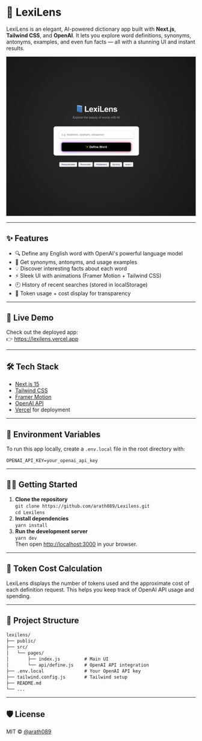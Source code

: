 <h1>📘 LexiLens</h1>
<p>
  LexiLens is an elegant, AI-powered dictionary app built with <strong>Next.js</strong>, <strong>Tailwind CSS</strong>, and <strong>OpenAI</strong>.
  It lets you explore word definitions, synonyms, antonyms, examples, and even fun facts — all with a stunning UI and instant results.
</p>

<img src="./public/lexilens-preview.png" alt="LexiLens Screenshot" />

<hr />

<h2>✨ Features</h2>
<ul>
  <li>🔍 Define any English word with OpenAI's powerful language model</li>
  <li>🧠 Get synonyms, antonyms, and usage examples</li>
  <li>💡 Discover interesting facts about each word</li>
  <li>⚡ Sleek UI with animations (Framer Motion + Tailwind CSS)</li>
  <li>🕘 History of recent searches (stored in localStorage)</li>
  <li>💬 Token usage + cost display for transparency</li>
</ul>

<hr />

<h2>🚀 Live Demo</h2>
<p>
  Check out the deployed app:<br />
  👉 <a href="https://lexilens.vercel.app" target="_blank">https://lexilens.vercel.app</a>
</p>

<hr />

<h2>🛠 Tech Stack</h2>
<ul>
  <li><a href="https://nextjs.org/" target="_blank">Next.js 15</a></li>
  <li><a href="https://tailwindcss.com/" target="_blank">Tailwind CSS</a></li>
  <li><a href="https://www.framer.com/motion/" target="_blank">Framer Motion</a></li>
  <li><a href="https://platform.openai.com/" target="_blank">OpenAI API</a></li>
  <li><a href="https://vercel.com/" target="_blank">Vercel</a> for deployment</li>
</ul>

<hr />

<h2>🔐 Environment Variables</h2>
<p>
  To run this app locally, create a <code>.env.local</code> file in the root directory with:
</p>
<pre><code>OPENAI_API_KEY=your_openai_api_key</code></pre>

<hr />

<h2>🧑‍💻 Getting Started</h2>
<ol>
  <li>
    <strong>Clone the repository</strong><br />
    <code>git clone https://github.com/arath089/Lexilens.git</code><br />
    <code>cd Lexilens</code>
  </li>
  <li>
    <strong>Install dependencies</strong><br />
    <code>yarn install</code>
  </li>
  <li>
    <strong>Run the development server</strong><br />
    <code>yarn dev</code><br />
    Then open <a href="http://localhost:3000" target="_blank">http://localhost:3000</a> in your browser.
  </li>
</ol>

<hr />

<h2>🧾 Token Cost Calculation</h2>
<p>
  LexiLens displays the number of tokens used and the approximate cost of each definition request.
  This helps you keep track of OpenAI API usage and spending.
</p>

<hr />

<h2>📁 Project Structure</h2>
<pre><code>lexilens/
├── public/
├── src/
│   └── pages/
│       ├── index.js         # Main UI
│       └── api/define.js    # OpenAI API integration
├── .env.local               # Your OpenAI API key
├── tailwind.config.js       # Tailwind setup
├── README.md
└── ...
</code></pre>

<hr />

<h2>🛡 License</h2>
<p>
  MIT © <a href="https://github.com/arath089" target="_blank">@arath089</a>
</p>
